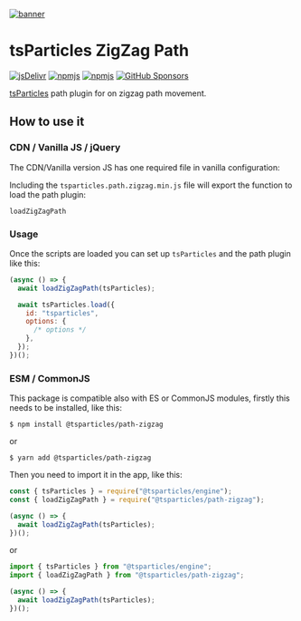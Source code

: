 [![banner](https://particles.js.org/images/banner3.png)](https://particles.js.org)

# tsParticles ZigZag Path

[![jsDelivr](https://data.jsdelivr.com/v1/package/npm/@tsparticles/path-zigzag/badge)](https://www.jsdelivr.com/package/npm/@tsparticles/path-zigzag)
[![npmjs](https://badge.fury.io/js/@tsparticles/path-zigzag.zigzag)](https://www.npmjs.com/package/@tsparticles/path-zigzag)
[![npmjs](https://img.shields.io/npm/dt/@tsparticles/path-zigzag)](https://www.npmjs.com/package/@tsparticles/path-zigzag) [![GitHub Sponsors](https://img.shields.io/github/sponsors/matteobruni)](https://github.com/sponsors/matteobruni)

[tsParticles](https://github.com/tsparticles/tsparticles) path plugin for on zigzag path movement.

## How to use it

### CDN / Vanilla JS / jQuery

The CDN/Vanilla version JS has one required file in vanilla configuration:

Including the `tsparticles.path.zigzag.min.js` file will export the function to load the path plugin:

```text
loadZigZagPath
```

### Usage

Once the scripts are loaded you can set up `tsParticles` and the path plugin like this:

```javascript
(async () => {
  await loadZigZagPath(tsParticles);

  await tsParticles.load({
    id: "tsparticles",
    options: {
      /* options */
    },
  });
})();
```

### ESM / CommonJS

This package is compatible also with ES or CommonJS modules, firstly this needs to be installed, like this:

```shell
$ npm install @tsparticles/path-zigzag
```

or

```shell
$ yarn add @tsparticles/path-zigzag
```

Then you need to import it in the app, like this:

```javascript
const { tsParticles } = require("@tsparticles/engine");
const { loadZigZagPath } = require("@tsparticles/path-zigzag");

(async () => {
  await loadZigZagPath(tsParticles);
})();
```

or

```javascript
import { tsParticles } from "@tsparticles/engine";
import { loadZigZagPath } from "@tsparticles/path-zigzag";

(async () => {
  await loadZigZagPath(tsParticles);
})();
```
